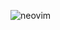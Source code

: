 ![neovim](https://github.com/Pianomyn/neovim_config/assets/61450295/f0b43156-f64f-4682-b45d-e37bd98bab9d)
